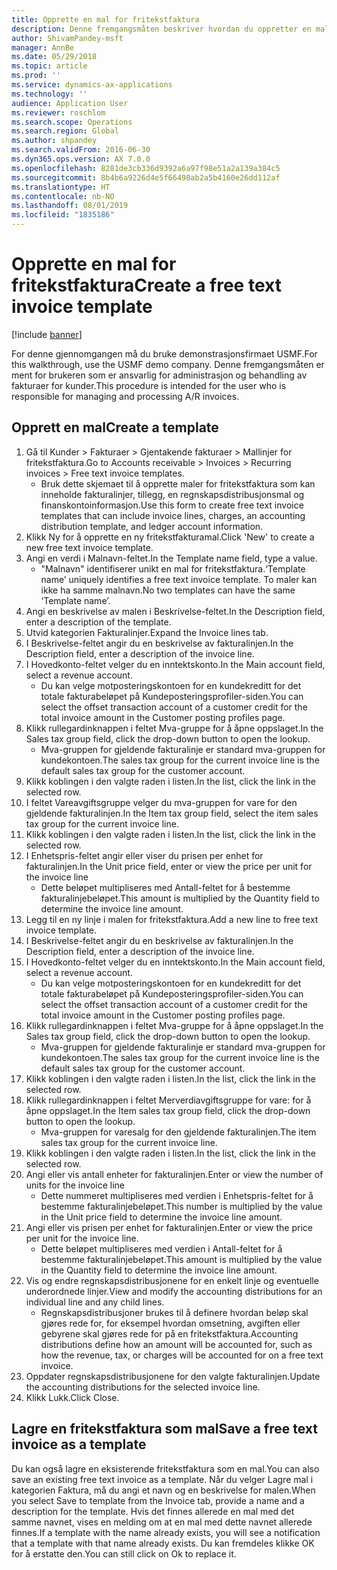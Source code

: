 ```yaml
---
title: Opprette en mal for fritekstfaktura
description: Denne fremgangsmåten beskriver hvordan du oppretter en mal for fritekstkundefaktura.
author: ShivamPandey-msft
manager: AnnBe
ms.date: 05/29/2018
ms.topic: article
ms.prod: ''
ms.service: dynamics-ax-applications
ms.technology: ''
audience: Application User
ms.reviewer: roschlom
ms.search.scope: Operations
ms.search.region: Global
ms.author: shpandey
ms.search.validFrom: 2016-06-30
ms.dyn365.ops.version: AX 7.0.0
ms.openlocfilehash: 8281de3cb336d9392a6a97f98e51a2a139a384c5
ms.sourcegitcommit: 8b4b6a9226d4e5f66498ab2a5b4160e26dd112af
ms.translationtype: HT
ms.contentlocale: nb-NO
ms.lasthandoff: 08/01/2019
ms.locfileid: "1835186"
---
```

# <a name="create-a-free-text-invoice-template"></a><span data-ttu-id="a7d04-103">Opprette en mal for fritekstfaktura</span><span class="sxs-lookup"><span data-stu-id="a7d04-103">Create a free text invoice template</span></span>

[!include [banner](../includes/banner.md)]

<span data-ttu-id="a7d04-104">For denne gjennomgangen må du bruke demonstrasjonsfirmaet USMF.</span><span class="sxs-lookup"><span data-stu-id="a7d04-104">For this walkthrough, use the USMF demo company.</span></span> <span data-ttu-id="a7d04-105">Denne fremgangsmåten er ment for brukeren som er ansvarlig for administrasjon og behandling av fakturaer for kunder.</span><span class="sxs-lookup"><span data-stu-id="a7d04-105">This procedure is intended for the user who is responsible for managing and processing A/R invoices.</span></span>

## <a name="create-a-template"></a><span data-ttu-id="a7d04-106">Opprett en mal</span><span class="sxs-lookup"><span data-stu-id="a7d04-106">Create a template</span></span>

1. <span data-ttu-id="a7d04-107">Gå til Kunder > Fakturaer > Gjentakende fakturaer > Mallinjer for fritekstfaktura.</span><span class="sxs-lookup"><span data-stu-id="a7d04-107">Go to Accounts receivable > Invoices > Recurring invoices > Free text invoice templates.</span></span>
    * <span data-ttu-id="a7d04-108">Bruk dette skjemaet til å opprette maler for fritekstfaktura som kan inneholde fakturalinjer, tillegg, en regnskapsdistribusjonsmal og finanskontoinformasjon.</span><span class="sxs-lookup"><span data-stu-id="a7d04-108">Use this form to create free text invoice templates that can include invoice lines, charges, an accounting distribution template, and ledger account information.</span></span>  
2. <span data-ttu-id="a7d04-109">Klikk Ny for å opprette en ny fritekstfakturamal.</span><span class="sxs-lookup"><span data-stu-id="a7d04-109">Click 'New' to create a new free text invoice template.</span></span>
3. <span data-ttu-id="a7d04-110">Angi en verdi i Malnavn-feltet.</span><span class="sxs-lookup"><span data-stu-id="a7d04-110">In the Template name field, type a value.</span></span>
    * <span data-ttu-id="a7d04-111">"Malnavn" identifiserer unikt en mal for fritekstfaktura.</span><span class="sxs-lookup"><span data-stu-id="a7d04-111">‘Template name’ uniquely identifies a free text invoice template.</span></span> <span data-ttu-id="a7d04-112">To maler kan ikke ha samme malnavn.</span><span class="sxs-lookup"><span data-stu-id="a7d04-112">No two templates can have the same ‘Template name’.</span></span>  
4. <span data-ttu-id="a7d04-113">Angi en beskrivelse av malen i Beskrivelse-feltet.</span><span class="sxs-lookup"><span data-stu-id="a7d04-113">In the Description field, enter a description of the template.</span></span>
5. <span data-ttu-id="a7d04-114">Utvid kategorien Fakturalinjer.</span><span class="sxs-lookup"><span data-stu-id="a7d04-114">Expand the Invoice lines tab.</span></span>
6. <span data-ttu-id="a7d04-115">I Beskrivelse-feltet angir du en beskrivelse av fakturalinjen.</span><span class="sxs-lookup"><span data-stu-id="a7d04-115">In the Description field, enter a description of the invoice line.</span></span>
7. <span data-ttu-id="a7d04-116">I Hovedkonto-feltet velger du en inntektskonto.</span><span class="sxs-lookup"><span data-stu-id="a7d04-116">In the Main account field, select a revenue account.</span></span>
    * <span data-ttu-id="a7d04-117">Du kan velge motposteringskontoen for en kundekreditt for det totale fakturabeløpet på Kundeposteringsprofiler-siden.</span><span class="sxs-lookup"><span data-stu-id="a7d04-117">You can select the offset transaction account of a customer credit for the total invoice amount in the Customer posting profiles page.</span></span>  
8. <span data-ttu-id="a7d04-118">Klikk rullegardinknappen i feltet Mva-gruppe for å åpne oppslaget.</span><span class="sxs-lookup"><span data-stu-id="a7d04-118">In the Sales tax group field, click the drop-down button to open the lookup.</span></span>
    * <span data-ttu-id="a7d04-119">Mva-gruppen for gjeldende fakturalinje er standard mva-gruppen for kundekontoen.</span><span class="sxs-lookup"><span data-stu-id="a7d04-119">The sales tax group for the current invoice line is the default sales tax group for the customer account.</span></span>  
9. <span data-ttu-id="a7d04-120">Klikk koblingen i den valgte raden i listen.</span><span class="sxs-lookup"><span data-stu-id="a7d04-120">In the list, click the link in the selected row.</span></span>
10. <span data-ttu-id="a7d04-121">I feltet Vareavgiftsgruppe velger du mva-gruppen for vare for den gjeldende fakturalinjen.</span><span class="sxs-lookup"><span data-stu-id="a7d04-121">In the Item tax group field, select the item sales tax group for the current invoice line.</span></span>
11. <span data-ttu-id="a7d04-122">Klikk koblingen i den valgte raden i listen.</span><span class="sxs-lookup"><span data-stu-id="a7d04-122">In the list, click the link in the selected row.</span></span>
12. <span data-ttu-id="a7d04-123">I Enhetspris-feltet angir eller viser du prisen per enhet for fakturalinjen.</span><span class="sxs-lookup"><span data-stu-id="a7d04-123">In the Unit price field, enter or view the price per unit for the invoice line</span></span>
    * <span data-ttu-id="a7d04-124">Dette beløpet multipliseres med Antall-feltet for å bestemme fakturalinjebeløpet.</span><span class="sxs-lookup"><span data-stu-id="a7d04-124">This amount is multiplied by the Quantity field to determine the invoice line amount.</span></span>  
13. <span data-ttu-id="a7d04-125">Legg til en ny linje i malen for fritekstfaktura.</span><span class="sxs-lookup"><span data-stu-id="a7d04-125">Add a new line to free text invoice template.</span></span>
14. <span data-ttu-id="a7d04-126">I Beskrivelse-feltet angir du en beskrivelse av fakturalinjen.</span><span class="sxs-lookup"><span data-stu-id="a7d04-126">In the Description field, enter a description of the invoice line.</span></span>
15. <span data-ttu-id="a7d04-127">I Hovedkonto-feltet velger du en inntektskonto.</span><span class="sxs-lookup"><span data-stu-id="a7d04-127">In the Main account field, select a revenue account.</span></span>
    * <span data-ttu-id="a7d04-128">Du kan velge motposteringskontoen for en kundekreditt for det totale fakturabeløpet på Kundeposteringsprofiler-siden.</span><span class="sxs-lookup"><span data-stu-id="a7d04-128">You can select the offset transaction account of a customer credit for the total invoice amount in the Customer posting profiles page.</span></span>  
16. <span data-ttu-id="a7d04-129">Klikk rullegardinknappen i feltet Mva-gruppe for å åpne oppslaget.</span><span class="sxs-lookup"><span data-stu-id="a7d04-129">In the Sales tax group field, click the drop-down button to open the lookup.</span></span>
    * <span data-ttu-id="a7d04-130">Mva-gruppen for gjeldende fakturalinje er standard mva-gruppen for kundekontoen.</span><span class="sxs-lookup"><span data-stu-id="a7d04-130">The sales tax group for the current invoice line is the default sales tax group for the customer account.</span></span>  
17. <span data-ttu-id="a7d04-131">Klikk koblingen i den valgte raden i listen.</span><span class="sxs-lookup"><span data-stu-id="a7d04-131">In the list, click the link in the selected row.</span></span>
18. <span data-ttu-id="a7d04-132">Klikk rullegardinknappen i feltet Merverdiavgiftsgruppe for vare: for å åpne oppslaget.</span><span class="sxs-lookup"><span data-stu-id="a7d04-132">In the Item sales tax group field, click the drop-down button to open the lookup.</span></span>
    * <span data-ttu-id="a7d04-133">Mva-gruppen for varesalg for den gjeldende fakturalinjen.</span><span class="sxs-lookup"><span data-stu-id="a7d04-133">The item sales tax group for the current invoice line.</span></span>  
19. <span data-ttu-id="a7d04-134">Klikk koblingen i den valgte raden i listen.</span><span class="sxs-lookup"><span data-stu-id="a7d04-134">In the list, click the link in the selected row.</span></span>
20. <span data-ttu-id="a7d04-135">Angi eller vis antall enheter for fakturalinjen.</span><span class="sxs-lookup"><span data-stu-id="a7d04-135">Enter or view the number of units for the invoice line</span></span>
    * <span data-ttu-id="a7d04-136">Dette nummeret multipliseres med verdien i Enhetspris-feltet for å bestemme fakturalinjebeløpet.</span><span class="sxs-lookup"><span data-stu-id="a7d04-136">This number is multiplied by the value in the Unit price field to determine the invoice line amount.</span></span>  
21. <span data-ttu-id="a7d04-137">Angi eller vis prisen per enhet for fakturalinjen.</span><span class="sxs-lookup"><span data-stu-id="a7d04-137">Enter or view the price per unit for the invoice line.</span></span> 
    * <span data-ttu-id="a7d04-138">Dette beløpet multipliseres med verdien i Antall-feltet for å bestemme fakturalinjebeløpet.</span><span class="sxs-lookup"><span data-stu-id="a7d04-138">This amount is multiplied by the value in the Quantity field to determine the invoice line amount.</span></span>  
22. <span data-ttu-id="a7d04-139">Vis og endre regnskapsdistribusjonene for en enkelt linje og eventuelle underordnede linjer.</span><span class="sxs-lookup"><span data-stu-id="a7d04-139">View and modify the accounting distributions for an individual line and any child lines.</span></span>
    * <span data-ttu-id="a7d04-140">Regnskapsdistribusjoner brukes til å definere hvordan beløp skal gjøres rede for, for eksempel hvordan omsetning, avgiften eller gebyrene skal gjøres rede for på en fritekstfaktura.</span><span class="sxs-lookup"><span data-stu-id="a7d04-140">Accounting distributions define how an amount will be accounted for, such as how the revenue, tax, or charges will be accounted for on a free text invoice.</span></span>  
23. <span data-ttu-id="a7d04-141">Oppdater regnskapsdistribusjonene for den valgte fakturalinjen.</span><span class="sxs-lookup"><span data-stu-id="a7d04-141">Update the accounting distributions for the selected invoice line.</span></span>
24. <span data-ttu-id="a7d04-142">Klikk Lukk.</span><span class="sxs-lookup"><span data-stu-id="a7d04-142">Click Close.</span></span>

## <a name="save-a-free-text-invoice-as-a-template"></a><span data-ttu-id="a7d04-143">Lagre en fritekstfaktura som mal</span><span class="sxs-lookup"><span data-stu-id="a7d04-143">Save a free text invoice as a template</span></span>
<span data-ttu-id="a7d04-144">Du kan også lagre en eksisterende fritekstfaktura som en mal.</span><span class="sxs-lookup"><span data-stu-id="a7d04-144">You can also save an existing free text invoice as a template.</span></span> <span data-ttu-id="a7d04-145">Når du velger Lagre mal i kategorien Faktura, må du angi et navn og en beskrivelse for malen.</span><span class="sxs-lookup"><span data-stu-id="a7d04-145">When you select Save to template from the Invoice tab, provide a name and a description for the template.</span></span> <span data-ttu-id="a7d04-146">Hvis det finnes allerede en mal med det samme navnet, vises en melding om at en mal med dette navnet allerede finnes.</span><span class="sxs-lookup"><span data-stu-id="a7d04-146">If a template with the name already exists, you will see a notification that a template with that name already exists.</span></span> <span data-ttu-id="a7d04-147">Du kan fremdeles klikke OK for å erstatte den.</span><span class="sxs-lookup"><span data-stu-id="a7d04-147">You can still click on Ok to replace it.</span></span> 
